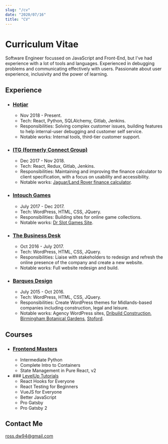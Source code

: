 ```yaml
---
slug: "/cv"
date: "2020/07/16"
title: "CV"
---
```

# Curriculum Vitae

Software Engineer focussed on JavaScript and Front-End, but I've had experience with a lot of tools and languages. Experienced in debugging problems and communicating effectively with users. Passionate about user experience, inclusivity and the power of learning.

## Experience

* ### [Hotjar](https://www.hotjar.com)
  - Nov 2018 - Present.
  - Tech: React, Python, SQLAlchemy, Gitlab, Jenkins.
  - Responsibilities: Solving complex customer issues, building features to help internal-user debugging and customer self service.
  - Notable works: Internal tools, third-tier customer support.

* ### [ITG (formerly Connect Group)](https://www.itg.co.uk/)
  - Dec 2017 - Nov 2018.
  - Tech: React, Redux, Gitlab, Jenkins.
  - Responsibilities: Maintaining and improving the finance calculator to client specification, with a focus on usability and accessibility.
  - Notable works: [Jaguar/Land Rover finance calculator](https://www.landrover.co.uk/offers-and-finance/finance-calculator.html#/models).

* ### [Intouch Games](https://www.intouchgames.co.uk/)
  - July 2017 - Dec 2017.
  - Tech: WordPress, HTML, CSS, JQuery.
  - Responsibilities: Building sites for online game collections.
  - Notable works: [Dr Slot Games Site](https://www.drslot.co.uk).


* ### [The Business Desk](https://www.thebusinessdesk.com/)
  - Oct 2016 - July 2017.
  - Tech: WordPress, HTML, CSS, JQuery.
  - Responsibilities: Liaise with stakeholders to redesign and refresh the online presence of the company and create a new website.
  - Notable works: Full website redesign and build.

* ### [Barques Design](https://www.barques.co.uk/)
  - July 2015 - Oct 2016.
  - Tech: WordPress, HTML, CSS, JQuery.
  - Responsibilities: Create WordPress themes for Midlands-based companies including construction, legal and leisure.
  - Notable works: Agency WordPress sites, [Dribuild Construction](https://dribuild.barquestest.uk/), [Birmingham Botanical Gardens](https://www.birminghambotanicalgardens.org.uk/), [Stoford](https://www.stoford.com/).

## Courses

* ### [Frontend Masters](https://frontendmasters.com/)
  - Intermediate Python
  - Complete Intro to Containers
  - State Management in Pure React, v2
* ### [LevelUp Tutorials](https://www.leveluptutorials.com/)
  - React Hooks for Everyone
  - React Testing for Beginners
  - VueJS for Everyone
  - Better JavaScript
  - Pro Gatsby
  - Pro Gatsby 2  

## Contact Me
ross.dw94@gmail.com